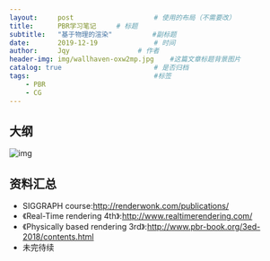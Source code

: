 ```yaml
---
layout:     post   				    # 使用的布局（不需要改）
title:      PBR学习笔记		# 标题 
subtitle:   "基于物理的渲染"          #副标题
date:       2019-12-19 				# 时间
author:     Jqy					# 作者
header-img: img/wallhaven-oxw2mp.jpg 	#这篇文章标题背景图片
catalog: true 						# 是否归档
tags:								#标签
    - PBR
    - CG
---
```


## 大纲
![img](https://raw.githubusercontent.com/QianMo/PBR-White-Paper/master/media/PBR-White-Paper-Knowledge-Architecture-1.0.png)

## 资料汇总
* SIGGRAPH course:http://renderwonk.com/publications/
* 《Real-Time rendering 4th》:http://www.realtimerendering.com/
* 《Physically based rendering 3rd》:http://www.pbr-book.org/3ed-2018/contents.html
* 未完待续